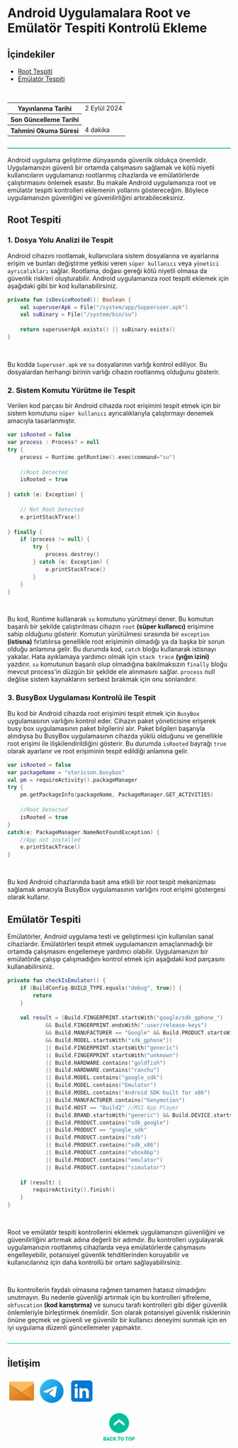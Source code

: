 # Android Uygulamalara Root ve Emülatör Tespiti Kontrolü Ekleme

## İçindekiler

- [Root Tespiti](#root-tespiti)
- [Emülatör Tespiti](#emülatör-tespiti)

<br>

<table>
  <tr>
    <th>Yayınlanma Tarihi</th>
    <td>2 Eylül 2024</td>
  </tr>
  <tr>
    <th>Son Güncelleme Tarihi</th>
    <td></td>
  </tr>
  <tr>
    <th>Tahmini Okuma Süresi</th>
    <td>4 dakika</td>
  </tr>
</table>


![—————————————————————————————————————————————————](../../../Readme%20Resources/Line.png)

Android uygulama geliştirme dünyasında güvenlik oldukça önemlidir. Uygulamanızın güvenli bir ortamda çalışmasını sağlamak ve kötü niyetli
kullanıcıların uygulamanızı rootlanmış cihazlarda ve emülatörlerde çalıştırmasını önlemek esastır. Bu makale Android uygulamanıza root ve emülatör
tespiti kontrolleri eklemenin yollarını göstereceğim. Böylece uygulamanızın güvenliğini ve güvenilirliğini artırabileceksiniz.


## Root Tespiti

### 1. Dosya Yolu Analizi ile Tespit

Android cihazını rootlamak, kullanıcılara sistem dosyalarına ve ayarlarına erişim ve bunları değiştirme yetkisi veren `süper kullanıcı`
veya `yönetici ayrıcalıkları` sağlar. Rootlama, doğası gereği kötü niyetli olmasa da güvenlik riskleri oluşturabilir.
Android uygulamanıza root tespiti eklemek için aşağıdaki gibi bir kod kullanabilirsiniz.

```kotlin
private fun isDeviceRooted(): Boolean {
    val superuserApk = File("/system/app/Supperuser.apk")
    val suBinary = File("/system/bin/su")

    return superuserApk.exists() || suBinary.exists()
}
```

<br>

Bu kodda `Superuser.apk` ve `su` dosyalarının varlığı kontrol ediliyor. Bu dosyalardan herhangi birinin varlığı cihazın rootlanmış olduğunu gösterir.


### 2. Sistem Komutu Yürütme ile Tespit

Verilen kod parçası bir Android cihazda root erişimini tespit etmek için bir sistem komutunu `süper kullanıcı`
ayrıcalıklarıyla çalıştırmayı denemek amacıyla tasarlanmıştır.

```kotlin
var isRooted = false
var process : Process? = null
try {
    process = Runtime.getRuntime().exec(command="su")

    //Root Detected
    isRooted = true

} catch (e: Exception) {

    // Not Root Detected
    e.printStackTrace()
    
} finally {
    if (process != null) {
        try {
            process.destroy()
        } catch (e: Exception) {
            e.printStackTrace()
        }
    }
}
```

<br>

Bu kod, Runtime kullanarak `su` komutunu yürütmeyi dener. Bu komutun başarılı bir şekilde çalıştırılması cihazın `root` **(süper kullanıcı)** erişimine
sahip olduğunu gösterir. Komutun yürütülmesi sırasında bir `exception` **(istisna)** fırlatılırsa genellikle root erişiminin
olmadığı ya da başka bir sorun olduğu anlamına gelir. Bu durumda kod, `catch` bloğu kullanarak istisnayı yakalar.
Hata ayıklamaya yardımcı olmak için `stack trace` **(yığın izini)** yazdırır. `su` komutunun başarılı olup olmadığına
bakılmaksızın `finally` bloğu mevcut process'in düzgün bir şekilde ele alınmasını sağlar. `process` null değilse sistem kaynaklarını
serbest bırakmak için onu sonlandırır.


### 3. BusyBox Uygulaması Kontrolü ile Tespit

Bu kod bir Android cihazda root erişimini tespit etmek için `BusyBox` uygulamasının varlığını kontrol eder. Cihazın paket yöneticisine
erişerek busy box uygulamasının paket bilgilerini alır. Paket bilgileri başarıyla alındıysa bu BusyBox uygulamasının cihazda yüklü olduğunu
ve genellikle root erişimi ile ilişkilendirildiğini gösterir. Bu durumda `isRooted` bayrağı `true` olarak ayarlanır ve root erişiminin
tespit edildiği anlamına gelir.

```kotlin
var isRooted = false
var packageName = "stericson.busybox"
val pm = requireActivity().packageManager
try {
    pm.getPackageInfo(packageName, PackageManager.GET_ACTIVITIES)

    //Root Detected
    isRooted = true
}
catch(e: PackageManager.NameNotFoundException) {
    //App not installed
    e.printStackTrace()
}
```

<br>

Bu kod Android cihazlarında basit ama etkili bir root tespit mekanizması sağlamak amacıyla BusyBox uygulamasının varlığını
root erişimi göstergesi olarak kullanır.


## Emülatör Tespiti

Emülatörler, Android uygulama testi ve geliştirmesi için kullanılan sanal cihazlardır. Emülatörleri tespit etmek uygulamanızın
amaçlanmadığı bir ortamda çalışmasını engellemeye yardımcı olabilir. Uygulamanızın bir emülatörde çalışıp çalışmadığını kontrol
etmek için aşağıdaki kod parçasını kullanabilirsiniz.

```kotlin
private fun checkIsEmulator() {
    if (BuildConfig.BUILD_TYPE.equals("debug", true)) {
        return
    }

    val result = (Build.FINGERPRINT.startsWith("google/sdk_gphone_")
            && Build.FINGERPRINT.endsWith(":user/release-keys")
            && Build.MANUFACTURER == "Google" && Build.PRODUCT.startsWith("sdk_gphone") && Build.BRAND == "google"
            && Build.MODEL.startsWith("sdk_gphone"))
            || Build.FINGERPRINT.startsWith("generic")
            || Build.FINGERPRINT.startsWith("unknown")
            || Build.HARDWARE.contains("goldfish")
            || Build.HARDWARE.contains("ranchu")
            || Build.MODEL.contains("google_sdk")
            || Build.MODEL.contains("Emulator")
            || Build.MODEL.contains("Android SDK built for x86")
            || Build.MANUFACTURER.contains("Genymotion")
            || Build.HOST == "Build2" //MSI App Player
            || Build.BRAND.startsWith("generic") && Build.DEVICE.startsWith("generic")
            || Build.PRODUCT.contains("sdk_google")
            || Build.PRODUCT == "google_sdk"
            || Build.PRODUCT.contains("sdk")
            || Build.PRODUCT.contains("sdk_x86")
            || Build.PRODUCT.contains("vbox86p")
            || Build.PRODUCT.contains("emulator")
            || Build.PRODUCT.contains("simulator")

    if (result) {
        requireActivity().finish()
    }
}
```

<br>

Root ve emülatör tespiti kontrollerini eklemek uygulamanızın güvenliğini ve güvenilirliğini artırmak adına değerli bir adımdır.
Bu kontrolleri uygulayarak uygulamanızın rootlanmış cihazlarda veya emülatörlerde çalışmasını engelleyebilir, potansiyel güvenlik
tehditlerinden koruyabilir ve kullanıcılarınız için daha kontrollü bir ortam sağlayabilirsiniz.

<br>

Bu kontrollerin faydalı olmasına rağmen tamamen hatasız olmadığını unutmayın. Bu nedenle güvenliği artırmak için bu kontrolleri
şifreleme, `obfuscation` **(kod karıştırma)** ve sunucu tarafı kontrolleri gibi diğer güvenlik önlemleriyle birleştirmek önemlidir.
Son olarak potansiyel güvenlik risklerinin önüne geçmek ve güvenli ve güvenilir bir kullanıcı deneyimi sunmak için en iyi
uygulama düzenli güncellemeler yapmaktır.


![—————————————————————————————————————————————————](../../../Readme%20Resources/Line.png)

## İletişim

<a href="mailto:info@mustafatoktas.com"             ><img src="../../../Readme Resources/Contact/Mail.png"     alt="Mail"     width="64"/></a>
<a href="https://t.me/mustafatoktas00"              ><img src="../../../Readme Resources/Contact/Telegram.png" alt="Telegram" width="64"/></a>
<a href="https://www.linkedin.com/in/mustafatoktas/"><img src="../../../Readme Resources/Contact/LinkedIn.png" alt="LinkedIn" width="64"/></a>

<div align="center">
  <a href="#android-uygulamalara-root-ve-emülatör-tespiti-kontrolü-ekleme"><img src="../../../Readme Resources/Back to Top.png" alt="Back to Top" height="64"/></a>
</div>
